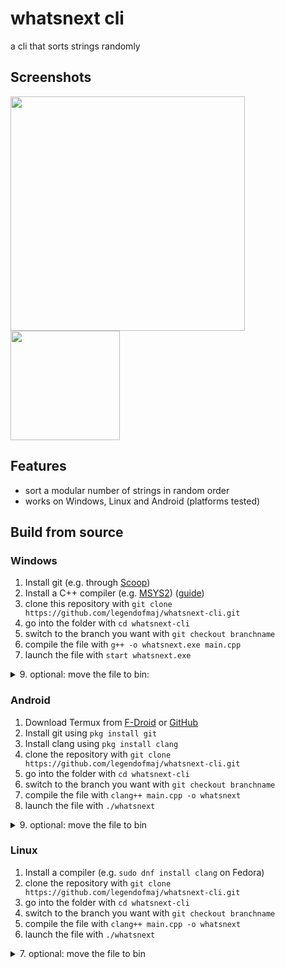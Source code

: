 # whatsnext cli

a cli that sorts strings randomly

## Screenshots

<img src="https://github.com/user-attachments/assets/3c9d27b4-ecf8-46ba-b960-253e33aec089" height = 375 />
<img src="https://github.com/user-attachments/assets/05b23072-2a0e-46e8-9d05-916e22b36263" width = 175 />

## Features
- sort a modular number of strings in random order
- works on Windows, Linux and Android (platforms tested)

## Build from source

### Windows
1. Install git (e.g. through [Scoop](https://scoop.sh/))
2. Install a C++ compiler (e.g. [MSYS2](https://www.msys2.org/)) ([guide](https://code.visualstudio.com/docs/cpp/config-mingw))
4. clone this repository with `git clone https://github.com/legendofmaj/whatsnext-cli.git`
5. go into the folder with `cd whatsnext-cli`
6. switch to the branch you want with `git checkout branchname`
7. compile the file with `g++ -o whatsnext.exe main.cpp`
8. launch the file with `start whatsnext.exe`
<details>
<summary>9. optional: move the file to bin:</summary>
<br>
-  make sure a bin directory is present e.g.: C:\Users\YourUsername\bin
-  move whatsnext.exe to the directory
- add bin directory to your PATH:
    - open settings
    - search for path and choose "edit the system environment variables"
    - click on environment variables
    - choose path and click edit
    - choose new and add the path to your bin directory
    - click ok to all the close dialogues
- launch the app with `whatsnext` in any terminal
</details>

### Android
1. Download Termux from [F-Droid](https://f-droid.org/en/packages/com.termux/) or [GitHub](https://github.com/termux/termux-app)
2. Install git using `pkg install git`
3. Install clang using `pkg install clang`
4. clone the repository with `git clone https://github.com/legendofmaj/whatsnext-cli.git`
5. go into the folder with `cd whatsnext-cli`
6. switch to the branch you want with `git checkout branchname`
7. compile the file with `clang++ main.cpp -o whatsnext`
8. launch the file with `./whatsnext`
<details>
<summary>9. optional: move the file to bin </summary>
<br>
- move the file with `mv whatsnext /data/data/com.termux/files/usr/bin`
- launch the app with `whatsnext`
</details>

### Linux
1. Install a compiler (e.g. `sudo dnf install clang` on Fedora)
2. clone the repository with `git clone https://github.com/legendofmaj/whatsnext-cli.git`
3. go into the folder with `cd whatsnext-cli`
4. switch to the branch you want with `git checkout branchname`
5. compile the file with `clang++ main.cpp -o whatsnext`
6. launch the file with `./whatsnext`
<details>
<summary>7. optional: move the file to bin </summary>
<br>
- move the file with `sudo mv whatsnext /usr/bin`
- launch the app with `whatsnext`
</details>
